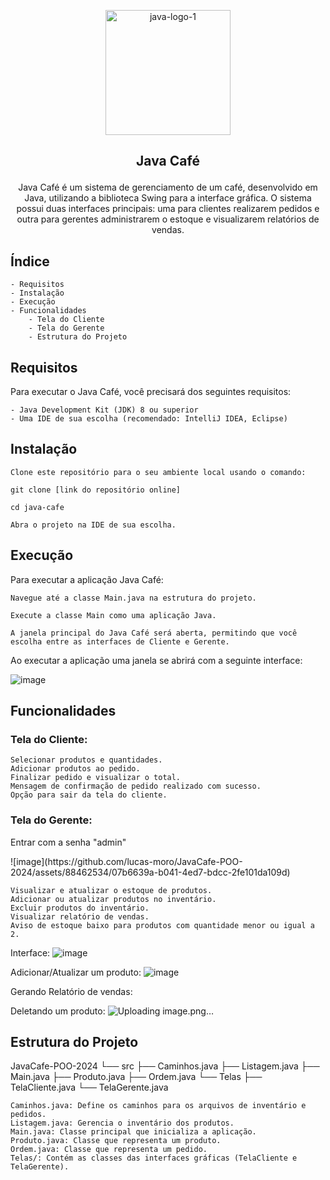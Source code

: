 <p align="center"><img src="https://github.com/lucas-moro/JavaCafe-POO-2024/assets/88462534/bcd5e6ec-54e6-4508-88e7-7026c1f5573f" alt="java-logo-1" width="200"></p>

<h2><p align="center">Java Café</p></h2>

<p align="center">Java Café é um sistema de gerenciamento de um café, desenvolvido em Java, utilizando a biblioteca Swing para a interface gráfica. O sistema possui duas interfaces principais: uma para clientes realizarem pedidos e outra para gerentes administrarem o estoque e visualizarem relatórios de vendas.</p>

<h2>Índice</h2>

	- Requisitos
	- Instalação
	- Execução
	- Funcionalidades
    	- Tela do Cliente
    	- Tela do Gerente
    	- Estrutura do Projeto

<h2>Requisitos</h2>

Para executar o Java Café, você precisará dos seguintes requisitos:

	- Java Development Kit (JDK) 8 ou superior
	- Uma IDE de sua escolha (recomendado: IntelliJ IDEA, Eclipse)

<h2>Instalação</h2>

	Clone este repositório para o seu ambiente local usando o comando:

	git clone [link do repositório online]
 
	cd java-cafe

	Abra o projeto na IDE de sua escolha.

<h2>Execução</h2>

Para executar a aplicação Java Café:

	Navegue até a classe Main.java na estrutura do projeto.

	Execute a classe Main como uma aplicação Java.

	A janela principal do Java Café será aberta, permitindo que você escolha entre as interfaces de Cliente e Gerente.

 Ao executar a aplicação uma janela se abrirá com a seguinte interface:

![image](https://github.com/lucas-moro/JavaCafe-POO-2024/assets/88462534/c62d4e50-277e-4faf-b354-becbcce4eea6)

<h2>Funcionalidades</h2>
<h3>Tela do Cliente:</h3>

	Selecionar produtos e quantidades.
	Adicionar produtos ao pedido.
	Finalizar pedido e visualizar o total.
	Mensagem de confirmação de pedido realizado com sucesso.
	Opção para sair da tela do cliente.

<h3>Tela do Gerente:</h3>

<p>Entrar com a senha "admin"</p>
![image](https://github.com/lucas-moro/JavaCafe-POO-2024/assets/88462534/07b6639a-b041-4ed7-bdcc-2fe101da109d)

	Visualizar e atualizar o estoque de produtos.
	Adicionar ou atualizar produtos no inventário.
	Excluir produtos do inventário.
	Visualizar relatório de vendas.
	Aviso de estoque baixo para produtos com quantidade menor ou igual a 2.

 Interface:
![image](https://github.com/lucas-moro/JavaCafe-POO-2024/assets/88462534/8de60462-bf9b-4b64-b77d-19ead24113c8)

Adicionar/Atualizar um produto:
![image](https://github.com/lucas-moro/JavaCafe-POO-2024/assets/88462534/30eb73c7-08b7-480d-9029-60194a301c2a)


Gerando Relatório de vendas:

Deletando um produto:
![Uploading image.png…]()

<h2>Estrutura do Projeto</h2>

JavaCafe-POO-2024
└── src
	├── Caminhos.java
	├── Listagem.java
	├── Main.java
	├── Produto.java
	├── Ordem.java
	└── Telas
    	├── TelaCliente.java
    	└── TelaGerente.java

	Caminhos.java: Define os caminhos para os arquivos de inventário e pedidos.
	Listagem.java: Gerencia o inventário dos produtos.
	Main.java: Classe principal que inicializa a aplicação.
	Produto.java: Classe que representa um produto.
	Ordem.java: Classe que representa um pedido.
	Telas/: Contém as classes das interfaces gráficas (TelaCliente e TelaGerente).
